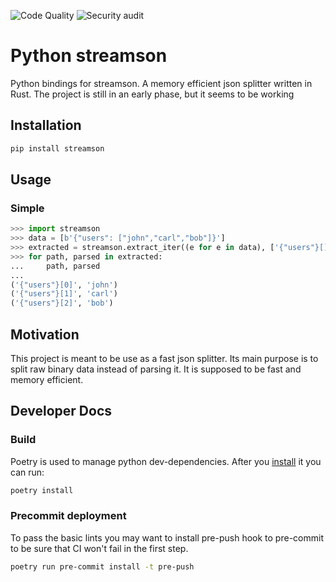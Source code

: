 ![Code Quality](https://github.com/shenek/python-streamson/workflows/Code%20Quality/badge.svg)
![Security audit](https://github.com/shenek/python-streamson/workflows/Security%20audit/badge.svg)

# Python streamson

Python bindings for streamson. A memory efficient json splitter written in Rust.
The project is still in an early phase, but it seems to be working

## Installation
```bash
pip install streamson
```

## Usage
### Simple
```python
>>> import streamson
>>> data = [b'{"users": ["john","carl","bob"]}']
>>> extracted = streamson.extract_iter((e for e in data), ['{"users"}[]'])
>>> for path, parsed in extracted:
...     path, parsed
...
('{"users"}[0]', 'john')
('{"users"}[1]', 'carl')
('{"users"}[2]', 'bob')
```

## Motivation
This project is meant to be use as a fast json splitter.
Its main purpose is to split raw binary data instead of parsing it.
It is supposed to be fast and memory efficient.

## Developer Docs

### Build
Poetry is used to manage python dev-dependencies. After you [install](https://python-poetry.org/docs/#installation) it you can run:
```bash
poetry install
```

### Precommit deployment
To pass the basic lints you may want to install pre-push hook to
pre-commit to be sure that CI won't fail in the first step.
```bash
poetry run pre-commit install -t pre-push
```
